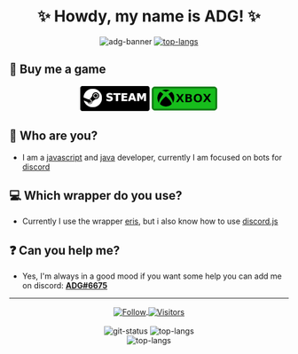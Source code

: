 <h1 align="center">✨ Howdy, my name is ADG! ✨</h1>

<p align="center">
    <img src="https://cardivo.vercel.app/api?name=ADG&description=Hello%20my%20name%20is%20ADG%20I%20am%20a%20JavaScript%20programmer&image=https://avatars.githubusercontent.com/u/65923257?v=4&site=https://adgdev.me&github=andrelucaas&instagram=4ndre_piloto&twitter=4DG_YT" alt="adg-banner">
    <a href='https://discord.com/users/726449359167684734'><img src="https://discord.c99.nl/widget/theme-3/726449359167684734.png" alt="top-langs"></a>
</p>

## 🛒 Buy me a game
<p align="center">
<a target="blank" href="https://steamcommunity.com/id/yadg/"><img src="https://raw.githubusercontent.com/Guaxinim5573/Guaxinim5573/master/assets/steam.png"></a>   <a target="blank" href="https://account.xbox.com/profile?gamertag=yADG6816"><img src="https://raw.githubusercontent.com/Guaxinim5573/Guaxinim5573/master/assets/xbox.png"></a>
</p>

## 🤔 Who are you?
- I am a [javascript](https://developer.mozilla.org/en-US/docs/Web/JavaScript) and [java](https://www.java.com/pt-BR/) developer, currently I am focused on bots for [discord](https://discord.com/)
## 💻 Which wrapper do you use?
- Currently I use the wrapper [eris](https://www.npmjs.com/package/eris), but i also know how to use [discord.js](https://www.npmjs.com/package/discord.js)
## ❓ Can you help me?
- Yes, I'm always in a good mood if you want some help you can add me on discord: [**ADG#6675**](https://discord.com/users/726449359167684734)
<hr>
<p align="center">
    <a href="https://github.com/andrelucaas">
        <img align="center" alt="Follow" src="https://img.shields.io/github/followers/andrelucaas?style=flat&amp;logo=github&amp;label=Followers&amp;color=2D76BF">
        <img align="center" alt="Visitors" src="https://komarev.com/ghpvc/?username=andrelucaas">
    </a>
    <br>
    <br>
    <img src="https://github-readme-stats.vercel.app/api?username=andrelucaas&show_icons=true&theme=transparent&layout=compact" alt="git-status" class="center">
    <img src="https://github-readme-stats.vercel.app/api/top-langs/?username=andrelucaas&theme=transparent&layout=compact&langs_count=7" alt="top-langs" class="center">
    <br>
    <img src="https://github.com/andrelucaas/andrelucaas/blob/output/github-contribution-grid-snake.svg" alt="top-langs" class="center">
</p>
